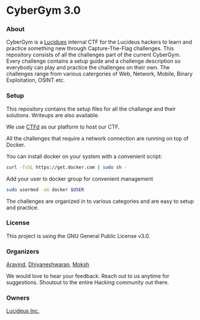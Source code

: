 # CyberGym 3.0

### About

CyberGym is a [Lucidues](https://www.lucideus.com) internal CTF for the Lucideus hackers to learn and practice something new through Capture-The-Flag challenges. This repository consists of all the challenges part of the current CyberGym. Every challenge contains a setup guide and a challenge description so everybody can play and practice the challenges on their own. The challenges range from various catergories of Web, Network, Mobile, Binary Exploitation, OSINT etc.

### Setup 

This repository contains the setup files for all the challange and their solutions.
Writeups are also available.

We use [CTFd](https://github.com/CTFd/CTFd/) as our platform to host our CTF.

All the challenges that require a network connection are running on top of Docker.

You can install docker on your system with a convenient script:

```bash
curl -fsSL https://get.docker.com | sudo sh -

```

Add your user to docker group for convenient management

```bash
sudo usermod -aG docker $USER
```

The challenges are organized in to various categories and are easy to setup and practice.

### License

This project is using the GNU General Public License v3.0.

### Organizers

[Aravind](https://www.linkedin.com/in/a6avind/),
[Dhiyaneshwaran](https://www.linkedin.com/in/dhiyaneshwaran-b-27947a131/),
[Moksh](https://www.linkedin.com/in/moksh-makhija/)

We would love to hear your feedback. Reach out to us anytime for suggestions. Shoutout to the entire Hacking community out there.

### Owners

[Lucideus Inc.](https://www.lucideus.com)

